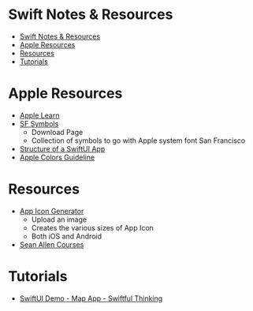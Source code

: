 # Swift Notes & Resources

- [Swift Notes \& Resources](#swift-notes--resources)
- [Apple Resources](#apple-resources)
- [Resources](#resources)
- [Tutorials](#tutorials)


# Apple Resources

- [Apple Learn](https://developer.apple.com/learn/)
- [SF Symbols](https://developer.apple.com/sf-symbols/)
  - Download Page
  - Collection of symbols to go with Apple system font San Francisco
- [Structure of a SwiftUI App](https://developer.apple.com/tutorials/swiftui-concepts/exploring-the-structure-of-a-swiftui-app)
- [Apple Colors Guideline](https://developer.apple.com/design/human-interface-guidelines/color)

# Resources 

- [App Icon Generator](https://www.appicon.co/)
  - Upload an image
  - Creates the various sizes of App Icon
  - Both iOS and Android
- [Sean Allen Courses](https://seanallen.teachable.com/courses/)

# Tutorials

- [SwiftUI Demo - Map App - Swiftful Thinking](https://youtube.com/playlist?list=PLwvDm4Vfkdpha5eVTjLM0eRlJ7-yDDwBk&si=hFcGly-Ct9yR0zhZ)